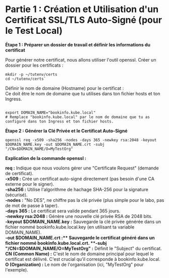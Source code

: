 #  Partie 1 : Création et Utilisation d'un Certificat SSL/TLS Auto-Signé (pour le Test Local)

__Étape 1 : Préparer un dossier de travail et définir les informations du certificat__

Pour générer notre certificat, nous allons utiliser l'outil openssl.
Créer un dossier pour les certificats :
````
mkdir -p ~/tutenv/certs
cd ~/tutenv/certs`
````
Définir le nom de domaine (Hostname) pour le certificat :  
Ce doit être le nom de domaine que tu utilises dans ton fichier hosts et ton Ingress.  
````

export DOMAIN_NAME="bookinfo.kube.local"
# Remplace "bookinfo.kube.local" par le nom de domaine que tu as configuré dans ton Ingress et ton fichier hosts.
````

__Étape 2 : Générer la Clé Privée et le Certificat Auto-Signé__


````
openssl req -x509 -sha256 -nodes -days 365 -newkey rsa:2048 -keyout $DOMAIN_NAME.key -out $DOMAIN_NAME.crt -subj "/CN=$DOMAIN_NAME/O=MyTestOrg"
````

__Explication de la commande openssl :__

**req :** Indique que nous voulons gérer une "Certificate Request" (demande de certificat).  
**-x509 :** Crée un certificat auto-signé directement (pas besoin d'une CA externe pour le signer).  
**-sha256 :** Utilise l'algorithme de hachage SHA-256 pour la signature (sécurisé).  
**-nodes :** "No DES", ne chiffre pas la clé privée (plus simple pour le labo, pas de mot de passe à taper).  
**-days 365 :** Le certificat sera valide pendant 365 jours.  
**-newkey rsa:2048 :** Génère une nouvelle clé privée RSA de 2048 bits.  
**-keyout $DOMAIN_NAME.key :** Sauvegarde la clé privée générée dans un fichier nommé bookinfo.kube.local.key (en utilisant ta variable DOMAIN_NAME).  
**-out $DOMAIN_NAME.crt :** Sauvegarde le certificat généré dans un fichier nommé bookinfo.kube.local.crt.  
**-subj "/CN=$DOMAIN_NAME/O=MyTestOrg" :** Définit le "Subject" du certificat.  
**CN (Common Name) :** C'est le nom de domaine principal pour lequel le certificat est délivré. C'est crucial qu'il corresponde à bookinfo.kube.local.  
**O (Organization) :** Le nom de l'organisation (ici, "MyTestOrg" pour l'exemple).  